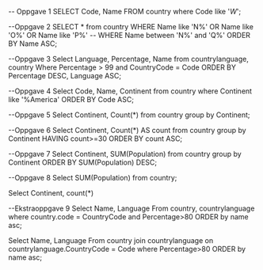 
-- Oppgave 1
SELECT Code, Name
FROM country
where Code like '_W_';

--Oppgave 2
SELECT *
from country
WHERE Name like 'N%' OR Name like 'O%' OR Name like 'P%'
-- WHERE Name between 'N%' and 'Q%'
ORDER BY Name ASC;

--Oppgave 3
Select Language, Percentage, Name
from countrylanguage, country
Where Percentage > 99
and CountryCode = Code
ORDER BY Percentage DESC, Language ASC;

--Oppgave 4
Select Code, Name, Continent
from country
where Continent like '%America'
ORDER BY Code ASC;

--Oppgave 5
Select Continent, Count(*)
from country
group by Continent;

--Oppgave 6
Select Continent, Count(*) AS count
from country
group by Continent
HAVING count>=30
ORDER BY count ASC;

--Oppgave 7
Select Continent, SUM(Population)
from country
group by Continent
ORDER BY SUM(Population) DESC;

--Oppgave 8
Select SUM(Population)
from country;

Select Continent, count(*)

--Ekstraoppgave 9
Select Name, Language
From country, countrylanguage
where country.code = CountryCode and Percentage>80
ORDER by name asc;

Select Name, Language
From country
join countrylanguage
on countrylanguage.CountryCode = Code
where Percentage>80
ORDER by name asc;
